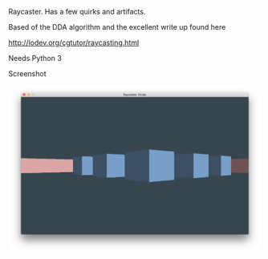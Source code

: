 Raycaster. Has a few quirks and artifacts.

Based of the DDA algorithm and the excellent write up found here

http://lodev.org/cgtutor/raycasting.html


Needs Python 3

Screenshot

![Raycaster. Quirky](/screens/screenshot.png?raw=true "Raycaster")
